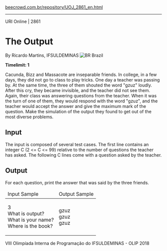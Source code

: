 <p><a href="https://www.beecrowd.com.br/repository/UOJ_2861_en.html">beecrowd.com.br/repository/UOJ_2861_en.html</a></p><hr>
<div>
  <span>URI Online | 2861</span>
  <h1>The Output</h1>
  <div>
    <p>By Ricardo Martins, IFSULDEMINAS <img src="https://resources.beecrowd.com.br/gallery/images/flags/br.gif" alt="BR"> Brazil</p>
  </div>
  <strong>Timelimit: 1</strong>
</div>
<div>
<div>
  <p>Cacunda, Bizz and Massacote are inseparable friends. In college, in a few days, they did not go to class to play tricks. One day a teacher was passing by. At the same time, the three of them shouted the word "gzuz" loudly. After this cry, they became invisible, and the teacher did not see them. Again, their class was answering questions from the teacher. When it was the turn of one of them, they would respond with the word "gzuz", and the teacher would accept the answer and give the maximum mark of the question. Make the simulation of the output they found to get out of the most diverse problems.</p>
</div>
<h2>Input</h2>
<div>
  <p>The input is composed of several test cases. The first line contains an integer C (2 &lt;= C &lt;= 99) relative to the number of questions the teacher has asked. The following C lines come with a question asked by the teacher.</p>
</div>
<h2>Output</h2>
<div>
  <p>For each question, print the answer that was said by the three friends.</p>
</div>
<div></div>
<table>
  <thead>
    <tr>
      <td>Input Sample</td>
      <td>Output Sample</td>
    </tr>
  </thead>
  <tbody>
    <tr>
      <td>
        <p>3<br>
         What is output?<br>
         What is your name?<br>
         Where is the book?</p>
      </td>
      <td>
        <p>gzuz<br>
         gzuz<br>
         gzuz</p>
      </td>
    </tr>
  </tbody>
</table>
<div></div>
  <p>
  VIII Olimpíada Interna de Programação do IFSULDEMINAS - OLIP 2018</p>
</div>